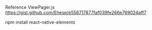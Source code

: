 Reference ViewPager.js
https://gist.github.com/Ehesp/e556717877faf039fe266e769024aff7


npm install react-native-elements


